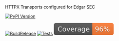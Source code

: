 HTTPX Transports configured for Edgar SEC

[![PyPI Version](https://badge.fury.io/py/iql.svg)](https://pypi.python.org/pypi/edgar_httpx)

[![BuildRelease](https://github.com/paultiq/edgar_httpx/actions/workflows/build_release.yml/badge.svg)](https://github.com/paultiq/edgar_httpx/actions/workflows/build_release.yml)
[![Tests](https://github.com/paultiq/edgar_httpx/actions/workflows/test_coverage.yml/badge.svg)](https://github.com/paultiq/edgar_httpx/actions/workflows/test_coverage.yml)
[![Coverage badge](https://github.com/paultiq/edgar_httpx/raw/python-coverage-comment-action-data/badge.svg)](https://github.com/paultiq/edgar_httpx/tree/python-coverage-comment-action-data)
